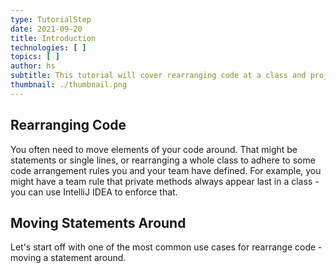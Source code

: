 ```yaml
---
type: TutorialStep
date: 2021-09-20
title: Introduction
technologies: [ ]
topics: [ ]
author: hs
subtitle: This tutorial will cover rearranging code at a class and project level.
thumbnail: ./thumbnail.png
---
```


## Rearranging Code
You often need to move elements of your code around. That might be statements or single lines, or rearranging a whole class to adhere to some code arrangement rules you and your team have defined. For example, you might have a team rule that private methods always appear last in a class - you can use IntelliJ IDEA to enforce that.

## Moving Statements Around
Let's start off with one of the most common use cases for rearrange code - moving a statement around. 